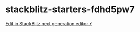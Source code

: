 # stackblitz-starters-fdhd5pw7

[Edit in StackBlitz next generation editor ⚡️](https://stackblitz.com/~/github.com/Sarcastro72/stackblitz-starters-fdhd5pw7)